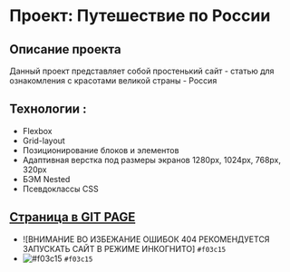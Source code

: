 # Проект: Путешествие по России

## Описание проекта

Данный проект представляет собой простенький сайт - статью для ознакомления с красотами великой страны - Россия

## Технологии :
* Flexbox
* Grid-layout
* Позиционирование блоков и элементов
* Адаптивная верстка под размеры экранов 1280px, 1024px, 768px, 320px
* БЭМ Nested
* Псевдоклассы CSS

## [Страница в GIT PAGE](https://kuhiku-hub.github.io/Russian-project/)

- ![ВНИМАНИЕ ВО ИЗБЕЖАНИЕ ОШИБОК 404 РЕКОМЕНДУЕТСЯ ЗАПУСКАТЬ САЙТ В РЕЖИМЕ ИНКОГНИТО] `#f03c15`
- ![#f03c15](https://placehold.co/15x15/f03c15/f03c15.png) `#f03c15`
